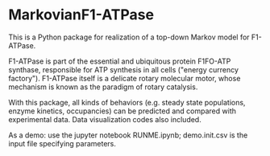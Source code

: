 # MarkovianF1-ATPase

This is a Python package for realization of a top-down Markov model for F1-ATPase.

F1-ATPase is part of the essential and ubiquitous protein F1FO-ATP synthase, responsible for ATP synthesis in all cells ("energy currency factory").
F1-ATPase itself is a delicate rotary molecular motor, whose mechanism is known as the paradigm of rotary catalysis.

With this package, all kinds of behaviors (e.g. steady state populations, enzyme kinetics, occupancies) can be predicted and compared with experimental data.
Data visualization codes also included.

As a demo: use the jupyter notebook RUNME.ipynb; demo.init.csv is the input file specifying parameters.
